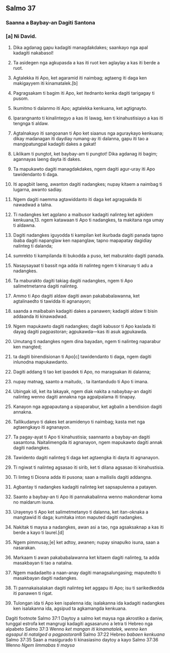 Salmo 37
--------

### Saanna a Baybay-an Dagiti Santona

### [a] Ni David.

1. Dika agdanag gapu kadagiti managdakdakes;
   saankayo nga apal kadagiti nakabasol!
2. Ta asidegen nga agkupasda a kas iti ruot
   ken aglaylay a kas iti berde a ruot.

3. Agtalekka iti Apo, ket agaramid iti naimbag;
   agtaeng iti daga ken makigayyem iti kinamatalek.[b]
4. Pagragsakam ti bagim iti Apo, ket itednanto kenka dagiti tarigagay ti pusom.

5. Ikumitmo ti dalanmo iti Apo;
   agtalekka kenkuana, ket agtignayto.
6. Iparangnanto ti kinalintegyo a kas iti lawag, ken ti kinahustisiayo a kas iti tengnga ti aldaw.

7. Agtalnakayo iti sangoanan ti Apo ket siaanus nga aguraykayo kenkuana;
   dikay madanagan iti daydiay rumang-ay iti dalanna, gapu iti tao a mangipatungpal kadagiti dakes a gakat!

8. Liklikam ti pungtot, ket baybay-am ti pungtot!
   Dika agdanag iti bagim; agannayas laeng dayta iti dakes.
9. Ta mapukawto dagiti managdakdakes, ngem dagiti agur-uray iti Apo tawidendanto ti daga.

10. Iti apagbiit laeng, awanton dagiti nadangkes;
    nupay kitaem a naimbag ti lugarna, awanto sadiay.
11. Ngem dagiti naemma agtawiddanto iti daga
    ket agragsakda iti nawadwad a talna.

12. Ti nadangkes ket agplano a maibusor kadagiti nalinteg
    ket agkidem kenkuana,13. ngem katawaan ti Apo ti nadangkes, ta makitana nga umay ti aldawna.

14. Dagiti nadangkes iguyodda ti kampilan ket ikurbada dagiti panada
    tapno ibaba dagiti napanglaw ken napanglaw, tapno mapapatay dagidiay nalinteg ti dalanda;
15. sumrekto ti kampilanda iti bukodda a puso, ket maburakto dagiti panada.

16. Nasaysayaat ti bassit nga adda iti nalinteg
    ngem ti kinaruay ti adu a nadangkes.
17. Ta maburakto dagiti takiag dagiti nadangkes, ngem ti Apo salimetmetanna dagiti nalinteg.

18. Ammo ti Apo dagiti aldaw dagiti awan pakababalawanna, ket agtalinaedto ti tawidda iti agnanayon;
19. saanda a maibabain kadagiti dakes a panawen;
    kadagiti aldaw ti bisin addaanda iti kinawadwad.

20. Ngem mapukawto dagiti nadangkes;
    dagiti kabusor ti Apo kaslada iti dayag dagiti pagpastoran;
    agpukawda—kas iti asuk agpukawda.

21. Umutang ti nadangkes ngem dina bayadan, ngem ti nalinteg naparabur ken mangted;
22. ta dagiti binendisionan ti Apo[c] tawidendanto ti daga, ngem dagiti inlunodna mapukawdanto.

23. Dagiti addang ti tao ket ipasdek ti Apo, no maragsakan iti dalanna;
24. nupay matnag, saanto a maitudo, .
    ta itantandudo ti Apo ti imana.

25. Ubingak idi, ket ita lakayak, ngem diak nakita a nabaybay-an dagiti nalinteg
    wenno dagiti annakna nga agpalpalama iti tinapay.
26. Kanayon nga agpapautang a sipaparabur, ket agbalin a bendision dagiti annakna.

27. Tallikudanyo ti dakes ket aramidenyo ti naimbag;
    kasta met nga agtaengkayo iti agnanayon.
28. Ta pagay-ayat ti Apo ti kinahustisia;
    saannanto a baybay-an dagiti sasantona.
    Naitalimengda iti agnanayon, ngem mapukawto dagiti annak dagiti nadangkes.
29. Tawidento dagiti nalinteg ti daga
    ket agtaengka iti dayta iti agnanayon.

30. Ti ngiwat ti nalinteg agsasao iti sirib, ket ti dilana agsasao iti kinahustisia.
31. Ti linteg ti Diosna adda iti pusona;
    saan a mailislis dagiti addangna.

32. Agbantay ti nadangkes kadagiti nalinteg
    ket sapsapulenna a patayen.
33. Saanto a baybay-an ti Apo iti pannakabalinna
    wenno makondenar koma no maidarum isuna.

34. Urayenyo ti Apo ket salimetmetanyo ti dalanna, ket itan-oknaka a mangtawid iti daga;
    kumitaka inton maputed dagiti nadangkes.

35. Nakitak ti maysa a nadangkes, awan asi a tao, nga agsaksaknap a kas iti berde a kayo ti laurel.[d]
36. Ngem pimmusay,[e] ket adtoy, awanen;
    nupay sinapulko isuna, saan a nasarakan.

37. Markaam ti awan pakababalawanna ket kitaem dagiti nalinteg, ta adda masakbayan ti tao a natalna.
38. Ngem madadaelto a naan-anay dagiti managsalungasing;
    maputedto ti masakbayan dagiti nadangkes.

39. Ti pannakaisalakan dagiti nalinteg ket aggapu iti Apo;
    isu ti sarikedkedda iti panawen ti rigat.
40. Tulongan ida ti Apo ken ispalenna ida;
    isalakanna ida kadagiti nadangkes ken isalakanna ida, agsipud ta agkamangda kenkuana.

Dagiti footnote
Salmo 37:1 Daytoy a salmo ket maysa nga akrostiko a daniw, tunggal estrofa ket mangrugi kadagiti agsasaruno a letra ti Hebreo nga alpabeto
Salmo 37:3 Wenno *ket mangan iti kinamatalek, wenno ken agsapul iti natalged a pagpastoran*8
Salmo 37:22 Hebreo *babaen kenkuana*
Salmo 37:35 Saan a masigurado ti kinasiasino daytoy a kayo
Salmo 37:36 Wenno *Ngem limmabas ti maysa*
